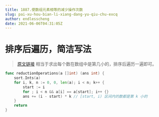 ```yaml
---
title: 1887.使数组元素相等的减少操作次数
slug: pai-xu-hou-bian-li-xiang-dang-yu-qiu-chu-excq
author: endlesscheng
date: 2021-06-06T04:31:05Z
---
```

# 排序后遍历，简洁写法
 
> [原文链接](https://leetcode.cn/problems/reduction-operations-to-make-the-array-elements-equal/solution/pai-xu-hou-bian-li-xiang-dang-yu-qiu-chu-excq)
相当于求出每个数在数组中是第几小的，排序后遍历一遍即可。

```go
func reductionOperations(a []int) (ans int) {
	sort.Ints(a)
	for i, k, n := 0, 0, len(a); i < n; k++ {
		start := i
		for ; i < n && a[i] == a[start]; i++ {}
		ans += (i - start) * k // [start, i) 区间内的数都是第 k 小的
	}
	return
}
```

